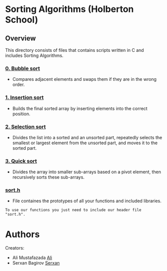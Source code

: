 # Sorting Algorithms (Holberton School)

## Overview
This directory consists of files that contains scripts written in C and includes Sorting Algorithms.
### [0. Bubble sort](./0-bubble_sort.c)
* Compares adjacent elements and swaps them if they are in the wrong order.



### [1. Insertion sort](./1-insertion_sort_list.c)
* Builds the final sorted array by inserting elements into the correct position.



### [2. Selection sort](./2-selection_sort.c)
* Divides the list into a sorted and an unsorted part, repeatedly selects the smallest or largest element from the unsorted part, and moves it to the sorted part.



### [3. Quick sort](./3-quick_sort.c)
* Divides the array into smaller sub-arrays based on a pivot element, then recursively sorts these sub-arrays.


### [sort.h](./sort.h)
* File containes the prototypes of all your functions and included libraries.
```
To use our functions you just need to include our header file "sort.h".
```


# Authors
Creators:
- Ali Mustafazada [Ali](https://github.com/AliiMustafa)
- Serxan Bagirov [Serxan](https://github.com/SrxnB)

